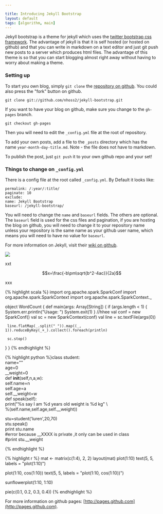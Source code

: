 ```yaml
---

title: Introducing Jekyll Bootstrap
layout: default
tags: [algorithm, main]
---
```


Jekyll bootstrap is a theme for jekyll which uses the [twitter bootstrap css framework](https://github.com/twitter/bootstrap).
The advantage of jekyll is that it is self hosted (or hosted on github) and that you can write in markdown on a text editor and just git push new posts to a server which produces html files. The advantage of this theme is so that you can start blogging almost right away without having to worry about making a theme.

### Setting up
To start you own blog, simply `git clone` the [repository on github](https://github.com/nhoss2/jekyll-bootstrap). You could also press the "fork" button on github.

	git clone git://github.com/nhoss2/jekyll-bootstrap.git

If you want to have your blog on github, make sure you change to the `gh-pages` branch.

	git checkout gh-pages

Then you will need to edit the `_config.yml` file at the root of repository.

To add your own posts, add a file to the `_posts` directory which has the name `year-month-day-title.md`. Note - the file does not have to markdown.

To publish the post, just `git push` it to your own github repo and your set!

### Things to change on `_config.yml`
There is a config file at the root called `_config.yml`. By Default it looks like:

	permalink: /:year/:title/
	paginate: 10
	exclude:
	name: Jekyll Bootstrap
	baseurl: /jekyll-bootstrap/

You will need to change the `name` and `baseurl` fields. The others are optional.
The `baseurl` field is used for the css files and pagination, if you are hosting the blog on github, you will need to change it to your repository name unless your repository is the same name as your github user name, which means you will need to have no value for `baseurl`.

For more information on Jekyll, visit their [wiki on github](https://github.com/mojombo/jekyll/wiki).

![](https://www.baidu.com/img/bd_logo1.png)

xxt

$$x=\frac{-b\pm\sqrt{b^2-4ac}}{2a}$$

xxx

{% highlight scala %}
import org.apache.spark.SparkConf
import org.apache.spark.SparkContext
import org.apache.spark.SparkContext._

object WordCount {
   def main(args: Array[String]) {
     if (args.length < 1) {
       System.err.println("Usage: <file>")
       System.exit(1)
     }
     //hhee
     val conf = new SparkConf()
     val sc = new SparkContext(conf)
     val line = sc.textFile(args(0))
 
     line.flatMap(_.split(" ")).map((_, 1)).reduceByKey(_+_).collect().foreach(println)
 
     sc.stop()
   }
}
{% endhighlight %}

{% highlight python %}class student:  
        name=""  
        age=0  
        __weight=0  
        def __init__(self,n,a,w):  
                self.name=n  
                self.age=a  
                self.__weight=w  
        def speak(self):  
                print("%s say I am %d years old weight is %d kg" \  
                %(self.name,self.age,self.__weight))  
  
stu=student('luren',20,70)  
stu.speak()  
print stu.name  
#error because __XXXX is private ,it only can be used in class   
#print stu.__weight   

{% endhighlight %}

{% highlight r %}
mat <- matrix(c(1:4), 2, 2)
layout(mat)
plot(1:10)
text(5, 5, labels = "plot(1:10)")

plot(1:10, cos(1:10))
text(5, 5, labels = "plot(1:10, cos(1:10))")
> 
sunflowerplot(1:10, 1:10)

pie(c(0.1, 0.2, 0.3, 0.4))
{% endhighlight %}

For more information on github pages: [http://pages.github.com](http://pages.github.com).
